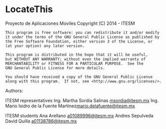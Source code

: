 LocateThis
==========

Proyecto de Aplicaciones Moviles
	Copyright (C) 2014 - ITESM

	This program is free software: you can redistribute it and/or modify
	it under the terms of the GNU General Public License as published by
	the Free Software Foundation, either version 3 of the License, or
	(at your option) any later version.

	This program is distributed in the hope that it will be useful,
	but WITHOUT ANY WARRANTY; without even the implied warranty of
	MERCHANTABILITY or FITNESS FOR A PARTICULAR PURPOSE.  See the
	GNU General Public License for more details.

	You should have received a copy of the GNU General Public License
	along with this program.  If not, see <http://www.gnu.org/licenses/>.


Authors:

   ITESM representatives
	Ing. Martha Sordia Salinas <msordia@itesm.mx>
        Ing. Mario Isidro de la Fuente Martínez<mario.delafuente@itesm.mx>

   ITESM students
	Ana Arellano <a01089996@itesm.mx>
	Andres Sepulveda
	David Quilla <a01138786@itesm.mx>
